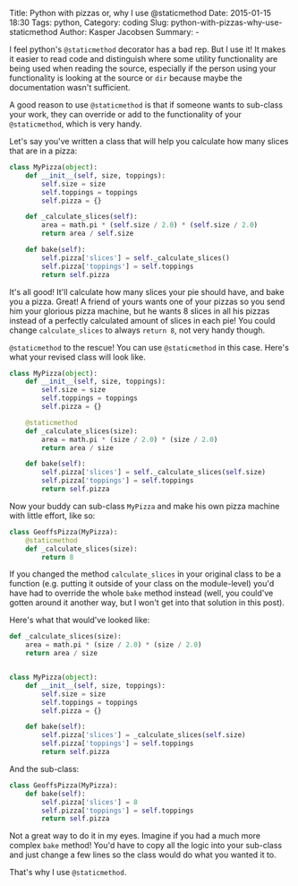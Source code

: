 Title: Python with pizzas or, why I use @staticmethod
Date: 2015-01-15 18:30
Tags: python, 
Category: coding
Slug: python-with-pizzas-why-use-staticmethod
Author: Kasper Jacobsen
Summary: -

I feel python's ``@staticmethod`` decorator has a bad rep.
But I use it! It makes it easier to read code and distinguish where some utility functionality are being used when reading the source, especially if the person using your functionality is looking at the source or ``dir`` because maybe the documentation wasn't sufficient.

A good reason to use ``@staticmethod`` is that if someone wants to sub-class your work, they can override or add to the functionality of your ``@staticmethod``, which is very handy.

Let's say you've written a class that will help you calculate how many slices that are in a pizza:

```python
class MyPizza(object):
    def __init__(self, size, toppings):
        self.size = size
        self.toppings = toppings
        self.pizza = {}

    def _calculate_slices(self):
        area = math.pi * (self.size / 2.0) * (self.size / 2.0)
        return area / self.size

    def bake(self):
        self.pizza['slices'] = self._calculate_slices()
        self.pizza['toppings'] = self.toppings
        return self.pizza
```

It's all good! It'll calculate how many slices your pie should have, and bake you a pizza. Great!
A friend of yours wants one of your pizzas so you send him your glorious pizza machine, but he wants 8 slices in all his pizzas instead of a perfectly calculated amount of slices in each pie!
You could change ``calculate_slices`` to always ``return 8``, not very handy though.

``@staticmethod`` to the rescue! You can use ``@staticmethod`` in this case. Here's what your revised class will look like.

```python
class MyPizza(object):
    def __init__(self, size, toppings):
        self.size = size
        self.toppings = toppings
        self.pizza = {}

    @staticmethod
    def _calculate_slices(size):
        area = math.pi * (size / 2.0) * (size / 2.0)
        return area / size

    def bake(self):
        self.pizza['slices'] = self._calculate_slices(self.size)
        self.pizza['toppings'] = self.toppings
        return self.pizza
```

Now your buddy can sub-class ``MyPizza`` and make his own pizza machine with little effort, like so:

```python
class GeoffsPizza(MyPizza):
    @staticmethod
    def _calculate_slices(size):
        return 8
```

If you changed the method ``calculate_slices`` in your original class to be a function (e.g. putting it outside of your class on the module-level) you'd have had to override the whole ``bake`` method instead (well, you could've gotten around it another way, but I won't get into that solution in this post).

Here's what that would've looked like:

```python
def _calculate_slices(size):
    area = math.pi * (size / 2.0) * (size / 2.0)
    return area / size


class MyPizza(object):
    def __init__(self, size, toppings):
        self.size = size
        self.toppings = toppings
        self.pizza = {}

    def bake(self):
        self.pizza['slices'] = _calculate_slices(self.size)
        self.pizza['toppings'] = self.toppings
        return self.pizza
```

And the sub-class:

```python
class GeoffsPizza(MyPizza):
    def bake(self):
        self.pizza['slices'] = 8
        self.pizza['toppings'] = self.toppings
        return self.pizza
```

Not a great way to do it in my eyes.
Imagine if you had a much more complex ``bake`` method! You'd have to copy all the logic into your sub-class and just change a few lines so the class would do what you wanted it to.

That's why I use ``@staticmethod``.
